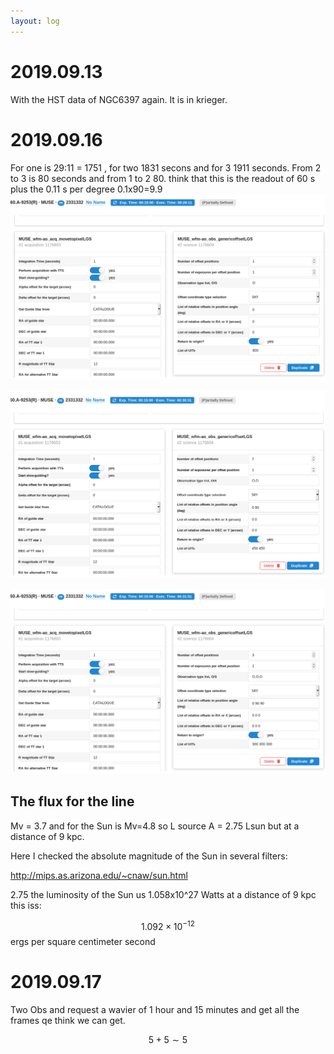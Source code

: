 ```yaml
---
layout: log
---
```



# 2019.09.13


With the HST data of NGC6397 again. It is in krieger.


# 2019.09.16

For one is 29:11 = 1751 , for two 1831 secons and for 3 1911 seconds. From 2 to 3 is 80 seconds and from 1 to 2 80. 
 think that this is the readout of 60 s plus the 0.11 s per degree 0.1x90=9.9
![One Exposure](./assets/oneexp.png)

![Two Exposure](./assets/twoexp.png)

![Three Exp](./assets/threeexp.png)


## The flux for the line

Mv = 3.7 and for the Sun is Mv=4.8 so L source A = 2.75 Lsun but at a distance of 9 kpc.


Here I checked the absolute magnitude of the Sun in several filters:

http://mips.as.arizona.edu/~cnaw/sun.html



2.75 the luminosity of the Sun us 1.058x10^27 Watts at a distance of 9 kpc this iss:

$$1.092×10^{-12}$$ ergs per square centimeter second


# 2019.09.17

Two Obs and request a wavier of 1 hour and 15 minutes and get all the frames qe think we can get. 

$$5+5 \sim 5$$

